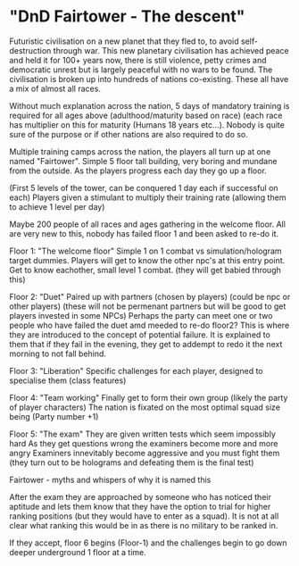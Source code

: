 # "DnD Fairtower - The descent"

Futuristic civilisation on a new planet that they fled to, to avoid self-destruction through war.
This new planetary civilisation has achieved peace and held it for 100+ years now, there is still violence, petty crimes and democratic unrest but is largely peaceful with no wars to be found. The civilisation is broken up into hundreds of nations co-existing. These all have a mix of almost all races.

Without much explanation across the nation, 5 days of mandatory training is required for all ages above (adulthood/maturity based on race) (each race has multiplier on this for maturity (Humans 18 years etc...). Nobody is quite sure of the purpose or if other nations are also required to do so.

Multiple training camps across the nation, the players all turn up at one named "Fairtower". Simple 5 floor tall building, very boring and mundane from the outside. As the players progress each day they go up a floor.

(First 5 levels of the tower, can be conquered 1 day each if successful on each)
Players given a stimulant to multiply their training rate (allowing them to achieve 1 level per day)

Maybe 200 people of all races and ages gathering in the welcome floor. All are very new to this, nobody has failed floor 1 and been asked to re-do it.

Floor 1: "The welcome floor"
Simple 1 on 1 combat vs simulation/hologram target dummies. Players will get to know the other npc's at this entry point. Get to know eachother, small level 1 combat. (they will get babied through this)

Floor 2: "Duet"
Paired up with partners (chosen by players) (could be npc or other players) (these will not be permenant partners but will be good to get players invested in some NPCs)
Perhaps the party can meet one or two people who have failed the duet amd meeded to re-do floor2? This is where they are introduced to the concept of potential failure. It is explained to them that if they fail in the evening, they get to addempt to redo it the next morning to not fall behind.

Floor 3: "Liberation"
Specific challenges for each player, designed to specialise them (class features)

Floor 4: "Team working"
Finally get to form their own group (likely the party of player characters)
The nation is fixated on the most optimal squad size being (Party number +1)

Floor 5: "The exam"
They are given written tests which seem impossibly hard
As they get questions wrong the examiners become more and more angry
Examiners innevitably become aggressive and you must fight them (they turn out to be holograms and defeating them is the final test)

Fairtower - myths and whispers of why it is named this

After the exam they are approached by someone who has noticed their aptitude and lets them know that they have the option to trial for higher ranking positions (but they would have to enter as a squad). It is not at all clear what ranking this would be in as there is no military to be ranked in.

If they accept, floor 6 begins (Floor-1) and the challenges begin to go down deeper underground 1 floor at a time.
